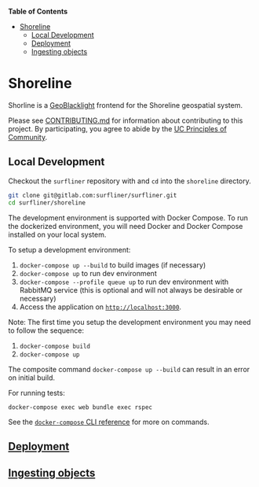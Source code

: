 <!-- markdown-toc start - Don't edit this section. Run M-x markdown-toc-refresh-toc -->
**Table of Contents**

- [Shoreline](#shoreline)
    - [Local Development](#local-development)
    - [Deployment](doc/deploy.md)
    - [Ingesting objects](doc/ingest.md)

<!-- markdown-toc end -->
# Shoreline

Shorline is a [GeoBlacklight][geoblacklight] frontend for the Shoreline
geospatial system.

Please see [CONTRIBUTING.md][contributing] for information about contributing to
this project. By participating, you agree to abide by the
[UC Principles of Community][principles].

## Local Development

Checkout the `surfliner` repository with and `cd` into the `shoreline`
directory.

```sh
git clone git@gitlab.com:surfliner/surfliner.git
cd surfliner/shoreline
```

The development environment is supported with Docker Compose. To run the
dockerized environment, you will need Docker and Docker Compose installed on
your local system.

To setup a development environment:
1. `docker-compose up --build` to build images (if necessary)
1. `docker-compose up`  to run dev environment
1. `docker-compose --profile queue up` to run dev environment with RabbitMQ service
   (this is optional and will not always be desirable or necessary)
1. Access the application on [`http://localhost:3000`][localhost].

Note:
The first time you setup the development environment you may need to follow the sequence:
1. `docker-compose build`
1. `docker-compose up`

The composite command `docker-compose up --build` can result in an error on initial build.

For running tests:
```
docker-compose exec web bundle exec rspec
```

See the [`docker-compose` CLI
reference](https://docs.docker.com/compose/reference/overview/) for more on commands.

## [Deployment](doc/deploy.md)

## [Ingesting objects](doc/ingest.md)

[contributing]: ../CONTRIBUTING.md
[geoblacklight]: https://github.com/geoblacklight/geoblacklight
[localhost]: http://localhost:3000
[principles]: https://ucnet.universityofcalifornia.edu/working-at-uc/our-values/principles-of-community.html
[rails]: https://rubyonrails.org/
[solr]: http://lucene.apache.org/solr/
